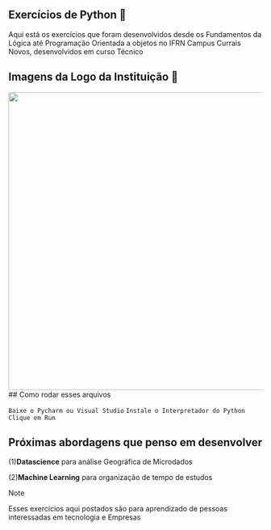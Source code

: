 ## Exercícios de Python 🚀

<p> Aqui está os exercícios que foram desenvolvidos desde os Fundamentos da Lógica até 
Programação Orientada a objetos no IFRN Campus Currais Novos, desenvolvidos 
em curso Técnico</p>

## Imagens da Logo da Instituição 📓

<img align="center" width="590em" src="https://assets.infra.grancursosonline.com.br/projeto/ifrn.jpg">
## Como rodar esses arquivos <br>

`Baixe o Pycharm ou Visual Studio`
`Instale o Interpretador do Python`
`Clique em Run`
## Próximas abordagens que penso em desenvolver

 (1)**Datascience** para análise Geográfica de Microdados

 (2)**Machine Learning** para organização de tempo de estudos

 > [!NOTE]
> Esses exercícios aqui postados são para aprendizado de pessoas interessadas em tecnologia e Empresas

